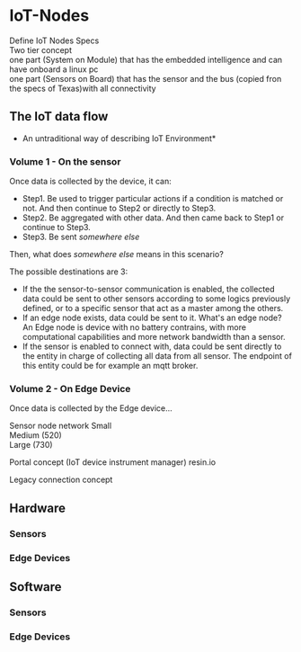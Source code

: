 # IoT-Nodes
Define IoT Nodes Specs  
Two tier concept   
one part (System on Module) that has the embedded intelligence and can have onboard a linux pc  
one part (Sensors on Board) that has the sensor and the bus (copied fron the specs of Texas)with all connectivity  

## The IoT data flow

* An untraditional way of describing IoT Environment*

### Volume 1 - On the sensor
Once data is collected by the device, it can:
- Step1. Be used to trigger particular actions if a condition is matched or not. And then continue to Step2 or directly to Step3.
- Step2. Be aggregated with other data. And then came back to Step1 or continue to Step3.
- Step3. Be sent *somewhere else* 
  
  
Then, what does *somewhere else* means in this scenario?

The possible destinations are 3:
  - If the the sensor-to-sensor communication is enabled, the collected data could be sent to other sensors according to some logics previously defined, or to a specific sensor that act as a master among the others.
  - If an edge node exists, data could be sent to it. What's an edge node? An Edge node is device with no battery contrains, with more computational capabilities and more network bandwidth than a sensor.
  - If the sensor is enabled to connect with, data could be sent directly to the entity in charge of collecting all data from all sensor. The endpoint of this entity could be for example an mqtt broker.
  
### Volume 2 - On Edge Device

Once data is collected by the Edge device...



Sensor node network
Small  
Medium (520)  
Large (730)  

Portal concept (IoT device instrument manager) resin.io  

Legacy connection concept  


## Hardware
  ### Sensors
  
  ### Edge Devices
  
## Software
  ### Sensors
  
  ### Edge Devices

